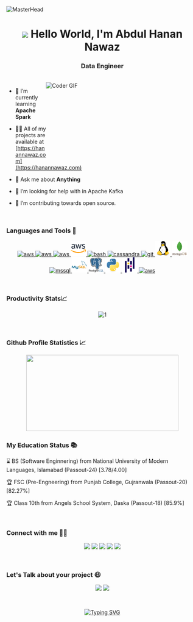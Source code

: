 
![MasterHead](https://media.licdn.com/dms/image/D4D16AQFfiipCpXYxdQ/profile-displaybackgroundimage-shrink_350_1400/0/1696010266211?e=1727308800&v=beta&t=3zBXFYH4EkjdXCaxZFM17fUVRXCMGjfQ5IjeG2EsK7o)


<h1 align="center"><img src="https://emojis.slackmojis.com/emojis/images/1531849430/4246/blob-sunglasses.gif?1531849430" width="30"/> Hello World, I'm Abdul Hanan Nawaz</h1>
<h3 align="center">Data Engineer</h3>
<br/>

<img alt="Coder GIF" align="right" height=200 width=400 src="https://media4.giphy.com/media/FoVzfcqCDSb7zCynOp/giphy.gif?cid=ecf05e475n1si88j5osoaxt89p50qwjmcgodndlfqvsayrhm&ep=v1_gifs_search&rid=giphy.gif&ct=g" />

- 🌱 I’m currently learning **Apache Spark**

- 👨‍💻 All of my projects are available at [https://hanannawaz.com](https://hanannawaz.com)

- 💬 Ask me about **Anything**

- 🤔 I’m looking for help with in Apache Kafka

- 🔭 I’m contributing towards open source.

<br/>
<h3 align="left">Languages and Tools 🧰</h3>
<p align="center" > <a href="http://airflow.apache.org/" target="_blank" rel="noreferrer"> <img src="https://svn.apache.org/repos/asf/comdev/project-logos/originals/airflow-1.svg" alt="aws" width="40" height="40"/> </a> <a href="https://kafka.apache.org/" target="_blank" rel="noreferrer"> <img src="https://svn.apache.org/repos/asf/comdev/project-logos/originals/kafka.svg" alt="aws" width="40" height="40"/> </a> <a href="https://spark.apache.org/" target="_blank" rel="noreferrer"> <img src="https://spark.apache.org/images/spark-logo-rev.svg" alt="aws" width="40" height="40"/> </a> <a href="https://aws.amazon.com" target="_blank" rel="noreferrer"> <img src="https://raw.githubusercontent.com/devicons/devicon/master/icons/amazonwebservices/amazonwebservices-original-wordmark.svg" alt="aws" width="40" height="40"/> </a> <a href="https://www.gnu.org/software/bash/" target="_blank" rel="noreferrer"> <img src="https://www.vectorlogo.zone/logos/gnu_bash/gnu_bash-icon.svg" alt="bash" width="40" height="40"/> </a> <a href="https://cassandra.apache.org/" target="_blank" rel="noreferrer"> <img src="https://www.vectorlogo.zone/logos/apache_cassandra/apache_cassandra-icon.svg" alt="cassandra" width="40" height="40"/> </a> <a href="https://git-scm.com/" target="_blank" rel="noreferrer"> <img src="https://www.vectorlogo.zone/logos/git-scm/git-scm-icon.svg" alt="git" width="40" height="40"/> </a> <a href="https://www.linux.org/" target="_blank" rel="noreferrer"> <img src="https://raw.githubusercontent.com/devicons/devicon/master/icons/linux/linux-original.svg" alt="linux" width="40" height="40"/> </a> <a href="https://www.mongodb.com/" target="_blank" rel="noreferrer"> <img src="https://raw.githubusercontent.com/devicons/devicon/master/icons/mongodb/mongodb-original-wordmark.svg" alt="mongodb" width="40" height="40"/> </a> <a href="https://www.microsoft.com/en-us/sql-server" target="_blank" rel="noreferrer"> <img src="https://www.svgrepo.com/show/303229/microsoft-sql-server-logo.svg" alt="mssql" width="40" height="40"/> </a> <a href="https://www.mysql.com/" target="_blank" rel="noreferrer"> <img src="https://raw.githubusercontent.com/devicons/devicon/master/icons/mysql/mysql-original-wordmark.svg" alt="mysql" width="40" height="40"/> </a><a href="https://www.postgresql.org" target="_blank" rel="noreferrer"> <img src="https://raw.githubusercontent.com/devicons/devicon/master/icons/postgresql/postgresql-original-wordmark.svg" alt="postgresql" width="40" height="40"/> </a> <a href="https://www.python.org" target="_blank" rel="noreferrer"> <img src="https://raw.githubusercontent.com/devicons/devicon/master/icons/python/python-original.svg" alt="python" width="40" height="40"/> </a>  <a href="https://pandas.pydata.org/" target="_blank" rel="noreferrer"> <img src="https://raw.githubusercontent.com/devicons/devicon/2ae2a900d2f041da66e950e4d48052658d850630/icons/pandas/pandas-original.svg" alt="pandas" width="40" height="40"/> </a>  <a href="https://numpy.org/" target="_blank" rel="noreferrer"> <img src="https://numpy.org/images/logo.svg" alt="aws" width="40" height="40"/> </a> </p>
<br/>



<h3 align="left">Productivity Stats📈</h3>
<p align="center" ><img align="center" src="https://github-profile-summary-cards.vercel.app/api/cards/profile-details?username=Hanan-Nawaz&theme=monokai"  display=block width=500 height=auto  alt="1" ></p>

<br/>

<h3 align="left">Github Profile Statistics 📈 </h3>

<p align="center"><img src="https://github-readme-streak-stats.herokuapp.com/?user=hanan-nawaz&theme=radical" height=200 width=400/> </p>                                                                                                        

<h3 align="left">My Education Status 📚 </h3>
<p>⌛ BS (Software Enginnering) from National University of Modern Languages, Islamabad (Passout-24) [3.78/4.00] </p>
<p>🏆 FSC (Pre-Engneering) from Punjab College, Gujranwala (Passout-20) [82.27%] </p>
<p>🏆 Class 10th from Angels School System, Daska (Passout-18) [85.9%] </p>

<br/>
<h3 align="left">Connect with me 🤝🏻 </h3>
<p align="center">
<a href="https://www.linkedin.com/in/abdulhanan0/"><img src="https://img.shields.io/badge/-Abdul%20Hanan%20Nawaz-0077B5?style=flat&logo=Linkedin&logoColor=white"/></a>
<a href="mailto:hanannawa0@gmail.com"><img src="https://img.shields.io/badge/-Abdul Hanan Nawaz-D14836?style=flat&logo=Gmail&logoColor=white"/></a>
<a href="https://instagram.com/hanan__nawaz"><img src="https://img.shields.io/badge/-@hanan__nawaz-E4405F?style=flat&logo=Instagram&logoColor=white"/></a>
<a href="https://twitter.com/hanannawaz0"><img src="https://img.shields.io/badge/-@hanannawaz0-1877F2?style=flat&logo=Twitter&logoColor=white"/></a>
<a href="https://hanannawaz.com"><img src="https://img.shields.io/badge/-hanannawaz.com-1877F2?style=flat&logo=Passport&logoColor=white"/></a>
</p>

<br/>

<h3 align="left">Let's Talk about your project 😃 </h3>
<p align="center">
<a href="https://www.upwork.com/freelancers/~01da1397cb42c5b105"><img src="https://img.shields.io/badge/-Abdul%20Hanan%20Nawaz-6fda44?style=flat&logo=upwork&logoColor=white"/></a>
<a href="https://www.fiverr.com/abdulhanan90"><img src="https://img.shields.io/badge/-Abdul%20Hanan%20Nawaz-00b22d?style=flat&logo=Fiverr&logoColor=white"/></a>

</p>

<br/>

<p align="center"><a href="https://git.io/typing-svg"><img src="https://readme-typing-svg.herokuapp.com?size=22&duration=3500&pause=900&center=true&vCenter=true&width=635&lines=Thanks+for+visiting+my+profile+🖤;" alt="Typing SVG" /></a> </p>

